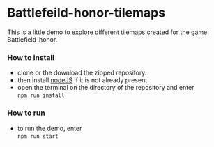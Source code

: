 # Battlefeild-honor-tilemaps
This is a little demo to explore  different tilemaps created for the game Battlefield-honor.

### How to install
-  clone or the download the zipped repository.
- then install [nodeJS](https://nodejs.org/en/download/) if it is not already present
- open the terminal on the directory of the repository and enter  
```npm run install```  

### How to run
- to run the demo, enter  
```npm run start```
